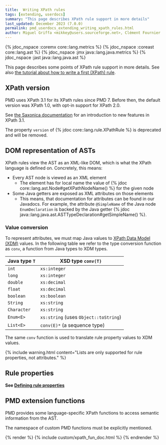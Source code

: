 ```yaml
---
title:  Writing XPath rules
tags: [extending, userdocs]
summary: "This page describes XPath rule support in more details"
last_updated: December 2023 (7.0.0)
permalink: pmd_userdocs_extending_writing_xpath_rules.html
author: Miguel Griffa <mikkey@users.sourceforge.net>, Clément Fournier <clement.fournier76@gmail.com>
---
```



{% jdoc_nspace :coremx core::lang.metrics %}
{% jdoc_nspace :coreast core::lang.ast %}
{% jdoc_nspace :jmx java::lang.java.metrics %}
{% jdoc_nspace :jast java::lang.java.ast %}


This page describes some points of XPath rule support in more details. See
also [the tutorial about how to write a first (XPath) rule](pmd_userdocs_extending_your_first_rule.html).

<!-- Later we can document the specific subset of XPath features our wrappers support -->

## XPath version

PMD uses XPath 3.1 for its XPath rules since PMD 7. Before then, the default version was XPath 1.0,
with opt-in support for XPath 2.0.

See [the Saxonica documentation](https://www.saxonica.com/html/documentation/expressions/xpath31new.html)
for an introduction to new features in XPath 3.1.

The property `version` of {% jdoc core::lang.rule.XPathRule %} is deprecated and will be removed.


## DOM representation of ASTs

XPath rules view the AST as an XML-like DOM, which is what the XPath language is
defined on. Concretely, this means:
* Every AST node is viewed as an XML element
  * The element has for local name the value of {% jdoc core::lang.ast.Node#getXPathNodeName() %}
  for the given node
* Some Java getters are exposed as XML attributes on those elements
  * This means, that documentation for attributes can be found in our Javadocs. For
  example, the attribute `@SimpleName` of the Java node `EnumDeclaration` is backed
  by the Java getter {% jdoc java::lang.java.ast.ASTTypeDeclaration#getSimpleName() %}.

### Value conversion

To represent attributes, we must map Java values to [XPath Data Model (XDM)](https://www.w3.org/TR/xpath-datamodel/)
values. In the following table we refer to the type conversion function as `conv`, a function from Java types
to XDM types.

| Java type `T` | XSD type `conv(T)`                    |
|---------------|---------------------------------------|
| `int`         | `xs:integer`                          |
| `long`        | `xs:integer`                          |
| `double`      | `xs:decimal`                          |
| `float`       | `xs:decimal`                          |
| `boolean`     | `xs:boolean`                          |
| `String`      | `xs:string`                           |
| `Character`   | `xs:string`                           |
| `Enum<E>`     | `xs:string` (uses `Object::toString`) |
| `List<E>`     | `conv(E)*` (a sequence type)          |

The same `conv` function is used to translate rule property values to XDM values.

{% include warning.html content="Lists are only supported for rule properties, not attributes." %}




## Rule properties

**See [Defining rule properties](pmd_userdocs_extending_defining_properties.html#for-xpath-rules)**


## PMD extension functions

PMD provides some language-specific XPath functions to access semantic
information from the AST.

The namespace of custom PMD functions must be explicitly mentioned.

{% render %}
{% include custom/xpath_fun_doc.html %}
{% endrender %}


